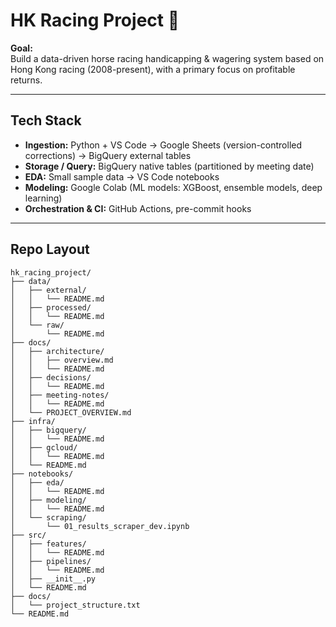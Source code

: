 # HK Racing Project 🏇

**Goal:**  
Build a data-driven horse racing handicapping & wagering system based on Hong Kong racing (2008-present), with a primary focus on profitable returns.

---

## Tech Stack
- **Ingestion:** Python + VS Code → Google Sheets (version-controlled corrections) → BigQuery external tables
- **Storage / Query:** BigQuery native tables (partitioned by meeting date)
- **EDA:** Small sample data → VS Code notebooks
- **Modeling:** Google Colab (ML models: XGBoost, ensemble models, deep learning)
- **Orchestration & CI:** GitHub Actions, pre-commit hooks

---

## Repo Layout
```
hk_racing_project/
├── data/
│   ├── external/
│   │   └── README.md
│   ├── processed/
│   │   └── README.md
│   └── raw/
│       └── README.md
├── docs/
│   ├── architecture/
│   │   ├── overview.md
│   │   └── README.md
│   ├── decisions/
│   │   └── README.md
│   ├── meeting-notes/
│   │   └── README.md
│   └── PROJECT_OVERVIEW.md
├── infra/
│   ├── bigquery/
│   │   └── README.md
│   ├── gcloud/
│   │   └── README.md
│   └── README.md
├── notebooks/
│   ├── eda/
│   │   └── README.md
│   ├── modeling/
│   │   └── README.md
│   └── scraping/
│       └── 01_results_scraper_dev.ipynb
├── src/
│   ├── features/
│   │   └── README.md
│   ├── pipelines/
│   │   └── README.md
│   ├── __init__.py
│   └── README.md
├── docs/
│   └── project_structure.txt
└── README.md
```